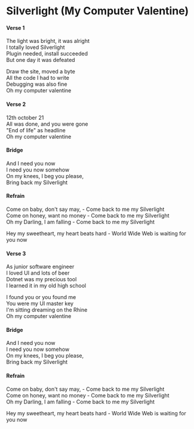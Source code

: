 # Silverlight (My Computer Valentine)

#### Verse 1

The light was bright, it was alright  
I totally loved Silverlight  
Plugin needed, install succeeded  
But one day it was defeated  

Draw the site, moved a byte  
All the code I had to write  
Debugging was also fine  
Oh my computer valentine  

#### Verse 2

12th october 21  
All was done, and you were gone  
"End of life" as headline  
Oh my computer valentine  

#### Bridge

And I need you now  
I need you now somehow  
On my knees, I beg you please,  
Bring back my Silverlight  

#### Refrain

Come on baby, don't say may, - Come back to me my Silverlight  
Come on honey, want no money - Come back to me my Silverlight  
Oh my Darling, I am falling - Come back to me my Silverlight  

Hey my sweetheart, my heart beats hard - World Wide Web is waiting for you now  

#### Verse 3

As junior software engineer  
I loved UI and lots of beer  
Dotnet was my precious tool  
I learned it in my old high school  

I found you or you found me  
You were my UI master key  
I'm sitting dreaming on the Rhine  
Oh my computer valentine  

#### Bridge

And I need you now  
I need you now somehow  
On my knees, I beg you please,  
Bring back my Silverlight  

#### Refrain

Come on baby, don't say may, - Come back to me my Silverlight  
Come on honey, want no money - Come back to me my Silverlight  
Oh my Darling, I am falling - Come back to me my Silverlight  

Hey my sweetheart, my heart beats hard - World Wide Web is waiting for you now  
